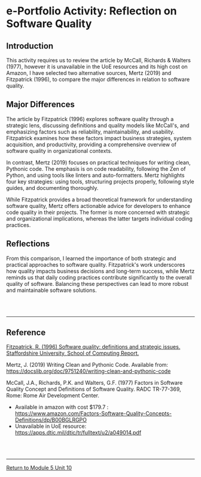 # e-Portfolio Activity: Reflection on Software Quality

## Introduction
This activity requires us to review the article by McCall, Richards & Walters (1977), however it is unavailable in the UoE resources and its high cost on Amazon, I have selected two alternative sources, Mertz (2019) and Fitzpatrick (1996), to compare the major differences in relation to software quality.

## Major Differences 
The article by Fitzpatrick (1996) explores software quality through a strategic lens, discussing definitions and quality models like McCall's, and emphasizing factors such as reliability, maintainability, and usability. Fitzpatrick examines how these factors impact business strategies, system acquisition, and productivity, providing a comprehensive overview of software quality in organizational contexts.

In contrast, Mertz (2019) focuses on practical techniques for writing clean, Pythonic code. The emphasis is on code readability, following the Zen of Python, and using tools like linters and auto-formatters. Mertz highlights four key strategies: using tools, structuring projects properly, following style guides, and documenting thoroughly.

While Fitzpatrick provides a broad theoretical framework for understanding software quality, Mertz offers actionable advice for developers to enhance code quality in their projects. The former is more concerned with strategic and organizational implications, whereas the latter targets individual coding practices.
 
## Reflections
From this comparison, I learned the importance of both strategic and practical approaches to software quality. Fitzpatrick's work underscores how quality impacts business decisions and long-term success, while Mertz reminds us that daily coding practices contribute significantly to the overall quality of software. Balancing these perspectives can lead to more robust and maintainable software solutions.

<br><br>

---

## Reference
[Fitzpatrick, R. (1996) Software quality: definitions and strategic issues. Staffordshire University, School of Computing Report.](SEPM_Unit10_Reading1.pdf)

Mertz, J. (2019) Writing Clean and Pythonic Code. Available from: https://docslib.org/doc/9751240/writing-clean-and-pythonic-code

McCall, J.A., Richards, P.K. and Walters, G.F. (1977) Factors in Software Quality Concept and Definitions of Software Quality. RADC TR-77-369, Rome: Rome Air Development Center.
 - Available in amazon with cost $179.7 : https://www.amazon.com/Factors-Software-Quality-Concepts-Definitions/dp/B00BGLRGPO
 - Unavailable in UoE resource: https://apps.dtic.mil/dtic/tr/fulltext/u2/a049014.pdf

<br><br>

---

[Return to Module 5 Unit 10](SEPM_Unit10.md)
